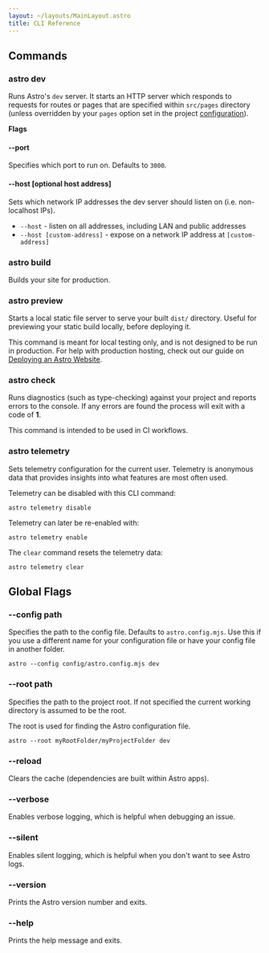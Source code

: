 ```yaml
---
layout: ~/layouts/MainLayout.astro
title: CLI Reference
---
```


## Commands

### astro dev

Runs  Astro's `dev` server. It starts an HTTP server which responds to requests for routes or pages that are specified within `src/pages` directory (unless overridden by your `pages` option set in the project [configuration](/en/reference/configuration-reference)).

**Flags**

#### --port

Specifies which port to run on. Defaults to `3000`.

#### --host [optional host address]

Sets which network IP addresses the dev server should listen on (i.e. non-localhost IPs).
- `--host` - listen on all addresses, including LAN and public addresses
- `--host [custom-address]` - expose on a network IP address at `[custom-address]`

### astro build

Builds your site for production.

### astro preview

Starts a local static file server to serve your built `dist/` directory. Useful for previewing your static build locally, before deploying it.

This command is meant for local testing only, and is not designed to be run in production. For help with production hosting, check out our guide on [Deploying an Astro Website](/en/guides/deploy).

### astro check

Runs diagnostics (such as type-checking) against your project and reports errors to the console. If any errors are found the process will exit with a code of **1**.

This command is intended to be used in CI workflows.

### astro telemetry

Sets telemetry configuration for the current user. Telemetry is anonymous data that provides insights into what features are most often used.

Telemetry can be disabled with this CLI command:

```shell
astro telemetry disable
```

Telemetry can later be re-enabled with:

```shell
astro telemetry enable
```

The `clear` command resets the telemetry data:

```shell
astro telemetry clear
```

## Global Flags

### --config path

Specifies the path to the config file. Defaults to `astro.config.mjs`. Use this if you use a different name for your configuration file or have your config file in another folder.

```shell
astro --config config/astro.config.mjs dev
```

### --root path

Specifies the path to the project root. If not specified the current working directory is assumed to be the root.

The root is used for finding the Astro configuration file.

```shell
astro --root myRootFolder/myProjectFolder dev
```

### --reload

Clears the cache (dependencies are built within Astro apps).

### --verbose

Enables verbose logging, which is helpful when debugging an issue.

### --silent

Enables silent logging, which is helpful when you don't want to see Astro logs.

### --version

Prints the Astro version number and exits.

### --help

Prints the help message and exits.
